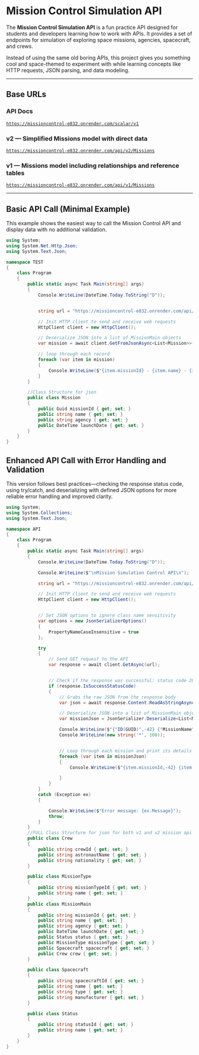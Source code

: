 # Mission Control Simulation API

The **Mission Control Simulation API** is a fun practice API designed for students and developers learning how to work with APIs. It provides a set of endpoints for simulation of exploring space missions, agencies, spacecraft, and crews.  

Instead of using the same old boring APIs, this project gives you something cool and space-themed to experiment with while learning concepts like HTTP requests, JSON parsing, and data modeling.

---


## Base URLs

### API Docs 
[`https://missioncontrol-e832.onrender.com/scalar/v1`](https://missioncontrol-e832.onrender.com/scalar/v1)

### v2 — Simplified Missions model with direct data  
[`https://missioncontrol-e832.onrender.com/api/v2/Missions`](https://missioncontrol-e832.onrender.com/api/v2/Missions)

### v1 — Missions model including relationships and reference tables  
[`https://missioncontrol-e832.onrender.com/api/v1/Missions`](https://missioncontrol-e832.onrender.com/api/v1/Missions)





---

## Basic API Call (Minimal Example)
This example shows the easiest way to call the Mission Control API and display data with no additional validation.

```csharp
using System;
using System.Net.Http.Json;
using System.Text.Json;

namespace TEST
{
    class Program 
    {
        public static async Task Main(string[] args) 
        {
            Console.WriteLine(DateTime.Today.ToString("D"));


            string url = "https://missioncontrol-e832.onrender.com/api/v2/Missions";

            // Init HTTP client to send and receive web requests
            HttpClient client = new HttpClient();

            // Deserialize JSON into a list of MissionMain objects
            var mission = await client.GetFromJsonAsync<List<Mission>>(url);

            // loop through each record
            foreach (var item in mission)
            {
                Console.WriteLine($"{item.missionId} - {item.name} - {item.agency}");
            }
        }

        //Class Structure for json
        public class Mission
        {
            public Guid missionId { get; set; }
            public string name { get; set; }
            public string agency { get; set; }
            public DateTime launchDate { get; set; }
        }
    }    
}    
```

## Enhanced API Call with Error Handling and Validation
This version follows best practices—checking the response status code, using try/catch, and deserializing with defined JSON options for more reliable error handling and improved clarity.

```csharp
using System;
using System.Collections;
using System.Text.Json;

namespace API
{
    class Program
    {
        public static async Task Main(string[] args)
        {
            Console.WriteLine(DateTime.Today.ToString("D"));

            Console.WriteLine($"\nMission Simulation Control API\n");

            string url = "https://missioncontrol-e832.onrender.com/api/v1/Missions";

            // Init HTTP client to send and receive web requests
            HttpClient client = new HttpClient();


            // Set JSON options to ignore class name sensitivity
            var options = new JsonSerializerOptions()
            {
                PropertyNameCaseInsensitive = true
            };

            try
            {
                // Send GET request to the API
                var response = await client.GetAsync(url);


                // Check if the response was successful: status code 200
                if (response.IsSuccessStatusCode)
                {
                    // Grabs the raw JSON from the response body
                    var json = await response.Content.ReadAsStringAsync();

                    // Deserialize JSON into a list of MissionMain objects
                    var missionJson = JsonSerializer.Deserialize<List<MissionMain>>(json);

                    Console.WriteLine($"{"ID(GUID)",-42} {"MissionName",-42} {"Agency",-25} ");
                    Console.WriteLine(new string('*', 100));


                    // Loop through each mission and print its details in formatted columns
                    foreach (var item in missionJson)
                    {
                        Console.WriteLine($"{item.missionId,-42} {item.name,-42} {item.agency,-25}");

                    }
                }
            }
            catch (Exception ex)
            {

                Console.WriteLine($"Error message: {ex.Message}");
                throw;
            }
        }
        //FULL Class Structure for json for both v1 and v2 mission api endpoints
        public class Crew
        {
            public string crewId { get; set; }
            public string astronautName { get; set; }
            public string nationality { get; set; }
        }

        public class MissionType
        {
            public string missionTypeId { get; set; }
            public string name { get; set; }
        }
        public class MissionMain
        {
            public string missionId { get; set; }
            public string name { get; set; }
            public string agency { get; set; }
            public DateTime launchDate { get; set; }
            public Status status { get; set; }
            public MissionType missionType { get; set; }
            public Spacecraft spacecraft { get; set; }
            public Crew crew { get; set; }
        }

        public class Spacecraft
        {
            public string spacecraftId { get; set; }
            public string name { get; set; }
            public string type { get; set; }
            public string manufacturer { get; set; }
        }

        public class Status
        {
            public string statusId { get; set; }
            public string name { get; set; }
        }
    }
}
